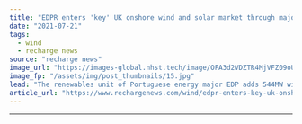 ```yaml
---
title: "EDPR enters 'key' UK onshore wind and solar market through major pipeline acquisition"
date: "2021-07-21"
tags: 
  - wind
  - recharge news
source: "recharge news"
image_url: "https://images-global.nhst.tech/image/OFA3d2VDZTR4MjVFZ09oUGlKckkyRVczSHVOM2pXM2VJQzNORUEvRmZLWT0=/nhst/binary/8a2403b0b96b8c5faa5a68d97de2ec3b"
image_fp: "/assets/img/post_thumbnails/15.jpg"
lead: "The renewables unit of Portuguese energy major EDP adds 544MW wind and solar portfolio on land in various stages of development"
article_url: "https://www.rechargenews.com/wind/edpr-enters-key-uk-onshore-wind-and-solar-market-through-major-pipeline-acquisition/2-1-1042946"
---
```


---
